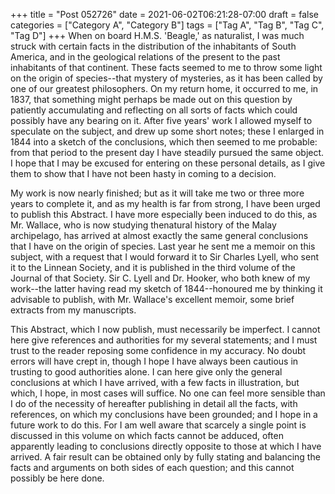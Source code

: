 +++
title = "Post 052726"
date = 2021-06-02T06:21:28-07:00
draft = false
categories = ["Category A", "Category B"]
tags = ["Tag A", "Tag B", "Tag C", "Tag D"]
+++
When on board H.M.S. 'Beagle,' as naturalist, I was much struck with certain facts in the distribution of the inhabitants of South America, and in the geological relations of the present to the past inhabitants of that continent. These facts seemed to me to throw some light on the origin of species--that mystery of mysteries, as it has been called by one of our greatest philosophers. On my return home, it occurred to me, in 1837, that something might perhaps be made out on this question by patiently accumulating and reflecting on all sorts of facts which could possibly have any bearing on it. After five years' work I allowed myself to speculate on the subject, and drew up some short notes; these I enlarged in 1844 into a sketch of the conclusions, which then seemed to me probable: from that period to the present day I have steadily pursued the same object. I hope that I may be excused for entering on these personal details, as I give them to show that I have not been hasty in coming to a decision.

My work is now nearly finished; but as it will take me two or three more years to complete it, and as my health is far from strong, I have been urged to publish this Abstract. I have more especially been induced to do this, as Mr. Wallace, who is now studying thenatural history of the Malay archipelago, has arrived at almost exactly the same general conclusions that I have on the origin of species. Last year he sent me a memoir on this subject, with a request that I would forward it to Sir Charles Lyell, who sent it to the Linnean Society, and it is published in the third volume of the Journal of that Society. Sir C. Lyell and Dr. Hooker, who both knew of my work--the latter having read my sketch of 1844--honoured me by thinking it advisable to publish, with Mr. Wallace's excellent memoir, some brief extracts from my manuscripts.

This Abstract, which I now publish, must necessarily be imperfect. I cannot here give references and authorities for my several statements; and I must trust to the reader reposing some confidence in my accuracy. No doubt errors will have crept in, though I hope I have always been cautious in trusting to good authorities alone. I can here give only the general conclusions at which I have arrived, with a few facts in illustration, but which, I hope, in most cases will suffice. No one can feel more sensible than I do of the necessity of hereafter publishing in detail all the facts, with references, on which my conclusions have been grounded; and I hope in a future work to do this. For I am well aware that scarcely a single point is discussed in this volume on which facts cannot be adduced, often apparently leading to conclusions directly opposite to those at which I have arrived. A fair result can be obtained only by fully stating and balancing the facts and arguments on both sides of each question; and this cannot possibly be here done.

